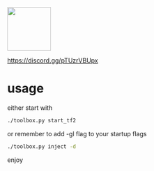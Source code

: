 <img src='https://github.com/ooxymoron/oxide/blob/master/assets/oxide-logo-outlined.bmp' width='100'>

https://discord.gg/pTUzrVBUpx

# usage
either start with 

```sh
./toolbox.py start_tf2
```
or 
remember to add -gl flag to your startup flags
```sh
./toolbox.py inject -d
```
enjoy
